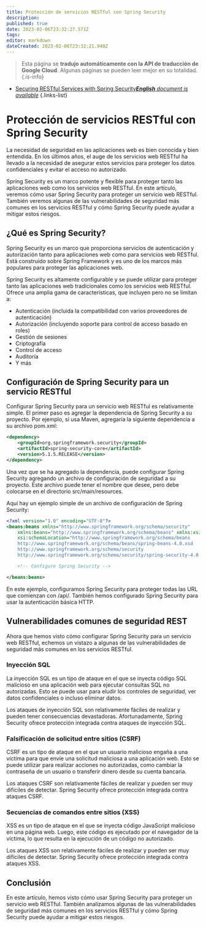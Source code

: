```yaml
---
title: Protección de servicios RESTful con Spring Security
description: 
published: true
date: 2023-02-06T23:32:27.571Z
tags: 
editor: markdown
dateCreated: 2023-02-06T23:32:21.940Z
---
```


> Esta página se **tradujo automáticamente con la API de traducción de Google Cloud**.
Algunas páginas se pueden leer mejor en su totalidad.{.is-info}



- [Securing RESTful Services with Spring Security***English** document is available*](/en/Knowledge-base/Spring-Boot/securing-restful-services-with-spring-security)
{.links-list}


# Protección de servicios RESTful con Spring Security

La necesidad de seguridad en las aplicaciones web es bien conocida y bien entendida. En los últimos años, el auge de los servicios web RESTful ha llevado a la necesidad de asegurar estos servicios para proteger los datos confidenciales y evitar el acceso no autorizado.

Spring Security es un marco potente y flexible para proteger tanto las aplicaciones web como los servicios web RESTful. En este artículo, veremos cómo usar Spring Security para proteger un servicio web RESTful. También veremos algunas de las vulnerabilidades de seguridad más comunes en los servicios RESTful y cómo Spring Security puede ayudar a mitigar estos riesgos.

## ¿Qué es Spring Security?

Spring Security es un marco que proporciona servicios de autenticación y autorización tanto para aplicaciones web como para servicios web RESTful. Está construido sobre Spring Framework y es uno de los marcos más populares para proteger las aplicaciones web.

Spring Security es altamente configurable y se puede utilizar para proteger tanto las aplicaciones web tradicionales como los servicios web RESTful. Ofrece una amplia gama de características, que incluyen pero no se limitan a:

- Autenticación (incluida la compatibilidad con varios proveedores de autenticación)
- Autorización (incluyendo soporte para control de acceso basado en roles)
- Gestión de sesiones
- Criptografía
- Control de acceso
- Auditoría
- Y más

## Configuración de Spring Security para un servicio RESTful

Configurar Spring Security para un servicio web RESTful es relativamente simple. El primer paso es agregar la dependencia de Spring Security a su proyecto. Por ejemplo, si usa Maven, agregaría la siguiente dependencia a su archivo pom.xml:

```xml
<dependency>
    <groupId>org.springframework.security</groupId>
    <artifactId>spring-security-core</artifactId>
    <version>5.1.5.RELEASE</version>
</dependency>
```

Una vez que se ha agregado la dependencia, puede configurar Spring Security agregando un archivo de configuración de seguridad a su proyecto. Este archivo puede tener el nombre que desee, pero debe colocarse en el directorio src/main/resources.

Aquí hay un ejemplo simple de un archivo de configuración de Spring Security:

```xml
<?xml version="1.0" encoding="UTF-8"?>
<beans:beans xmlns="http://www.springframework.org/schema/security"
    xmlns:beans="http://www.springframework.org/schema/beans" xmlns:xsi="http://www.w3.org/2001/XMLSchema-instance"
    xsi:schemaLocation="http://www.springframework.org/schema/beans
    http://www.springframework.org/schema/beans/spring-beans-4.0.xsd
    http://www.springframework.org/schema/security
    http://www.springframework.org/schema/security/spring-security-4.0.xsd">

    <!-- Configure Spring Security -->

</beans:beans>
```

En este ejemplo, configuramos Spring Security para proteger todas las URL que comienzan con /api/. También hemos configurado Spring Security para usar la autenticación básica HTTP.

## Vulnerabilidades comunes de seguridad REST

Ahora que hemos visto cómo configurar Spring Security para un servicio web RESTful, echemos un vistazo a algunas de las vulnerabilidades de seguridad más comunes en los servicios RESTful.

### Inyección SQL

La inyección SQL es un tipo de ataque en el que se inyecta código SQL malicioso en una aplicación web para ejecutar consultas SQL no autorizadas. Esto se puede usar para eludir los controles de seguridad, ver datos confidenciales o incluso eliminar datos.

Los ataques de inyección SQL son relativamente fáciles de realizar y pueden tener consecuencias devastadoras. Afortunadamente, Spring Security ofrece protección integrada contra ataques de inyección SQL.

### Falsificación de solicitud entre sitios (CSRF)

CSRF es un tipo de ataque en el que un usuario malicioso engaña a una víctima para que envíe una solicitud maliciosa a una aplicación web. Esto se puede utilizar para realizar acciones no autorizadas, como cambiar la contraseña de un usuario o transferir dinero desde su cuenta bancaria.

Los ataques CSRF son relativamente fáciles de realizar y pueden ser muy difíciles de detectar. Spring Security ofrece protección integrada contra ataques CSRF.

### Secuencias de comandos entre sitios (XSS)

XSS es un tipo de ataque en el que se inyecta código JavaScript malicioso en una página web. Luego, este código es ejecutado por el navegador de la víctima, lo que resulta en la ejecución de un código no autorizado.

Los ataques XSS son relativamente fáciles de realizar y pueden ser muy difíciles de detectar. Spring Security ofrece protección integrada contra ataques XSS.

## Conclusión

En este artículo, hemos visto cómo usar Spring Security para proteger un servicio web RESTful. También analizamos algunas de las vulnerabilidades de seguridad más comunes en los servicios RESTful y cómo Spring Security puede ayudar a mitigar estos riesgos.
